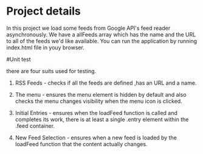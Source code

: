 # Project details

In this project we load some feeds from Google API's feed reader asynchronously. 
We have a allFeeds array which has the name and the URL to all of the feeds we'd like available.
You can run the application by running index.html file in youy browser.

#Unit test 

there are four suits used for testing.
 
 1. RSS Feeds - checks if all the feeds are defined ,has an URL and a name.

 2. The menu - ensures the menu element is hidden by default and also checks the menu changes visibility when the menu icon is clicked.

 3. Initial Entries - ensures when the loadFeed function is called and completes its work, there is at least a single .entry element within the .feed container.

 4. New Feed Selection - ensures when a new feed is loaded by the loadFeed function that the content actually changes.